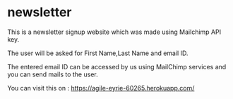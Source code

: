 # newsletter

This is a newsletter signup website which was made using Mailchimp API key.

The user will be asked for First Name,Last Name and email ID.

The entered email ID can be accessed by us using MailChimp services and you can send mails to the user.

You can visit this on : https://agile-eyrie-60265.herokuapp.com/
